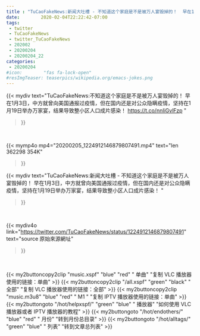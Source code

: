 ```yaml
---
title : "TuCaoFakeNews:新闻大吐槽 - 不知道这个家庭是不是被万人宴毁掉的！  早在1月3日，中方就曾向美国通报过疫情，但在国内还是对公众隐瞒疫情，坚持在1月19日举办万家宴，结果导致整小区人口成片感染！ "
date:        2020-02-04T22:22:42-07:00
tags:
 - twitter
 - TuCaoFakeNews
 - twitter_TuCaoFakeNews
 - 202002
 - 20200204
 - 20200204_22
categories:
 - 20200204
#icon:        "fas fa-lock-open"
#resImgTeaser: teaserpics/wikipedia.org/emacs-jokes.png
---
```


{{< mydiv text="TuCaoFakeNews:不知道这个家庭是不是被万人宴毁掉的！  早在1月3日，中方就曾向美国通报过疫情，但在国内还是对公众隐瞒疫情，坚持在1月19日举办万家宴，结果导致整小区人口成片感染！  https://t.co/nnIiGvlFzp "
>}}
<br>


{{< mymp4o mp4="20200205_1224912146879807491.mp4"
text="len 362298    354K"
>}}


{{< mydiv text="TuCaoFakeNews:新闻大吐槽 - 不知道这个家庭是不是被万人宴毁掉的！  早在1月3日，中方就曾向美国通报过疫情，但在国内还是对公众隐瞒疫情，坚持在1月19日举办万家宴，结果导致整小区人口成片感染！ "
>}}
<br>

{{< mydiv4o link="https://twitter.com/TuCaoFakeNews/status/1224912146879807491"
text="source 原始來源網址"
>}}


<br>





{{< my2buttoncopy2clip "music.xspf"        "blue"   "red"    " 单曲"  "复制 VLC 播放器使用的链接：单曲" >}} {{< my2buttoncopy2clip "/all.xspf"         "green"  "black"  " 全部"  "复制 VLC 播放器使用的链接：全部" >}} {{< my2buttoncopy2clip "music.m3u8"        "blue"   "red"    " M1 "    "复制 IPTV 播放器使用的链接：单曲" >}} {{< my2buttongoto      "/hot/helpxspf/"    "green"  "blue"   " 播放器" "如何使用 VLC 播放器或者 IPTV 播放器的教程" >}} {{< my2buttongoto      "/hot/endothers/"   "blue"   "red"    " 月份"   "转到月份总目录" >}} {{< my2buttongoto      "/hot/alltags/"     "green"  "blue"   " 列表"   "转到文章总列表" >}} 
